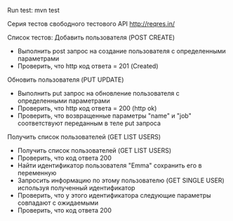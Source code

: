 Run test: mvn test  

Серия тестов свободного тестового API http://reqres.in/

Список тестов:
Добавить пользователя (POST CREATE)
- Выполнить post запрос на создание пользователя с определенными параметрами
- Проверить, что http код ответа = 201 (Created)

Обновить пользователя (PUT UPDATE)
- Выполнить put запрос на обновление пользователя с определенными параметрами
- Проверить, что http код ответа = 200 (http ok)
- Проверить, что возвращенные параметры "name" и "job" соответствуют переданным в теле put запроса

Получить список пользователей (GET LIST USERS)
- Получить список пользователей (GET LIST USERS)
- Проверить, что код ответа 200
- Найти идентификатор пользователя "Emma" сохранить его в переменную
- Запросить информацию по этому пользователю (GET SINGLE USER) используя полученный идентификатор
- Проверить, что у этого идентификатора следующие параметры совпадают с ожидаемыми 
- Проверить, что код ответа 200
